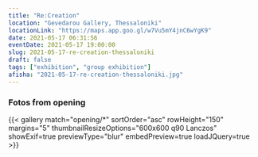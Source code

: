 ```yaml
---
title: "Re:Creation"
location: "Gevedarou Gallery, Thessaloniki"
locationLink: "https://maps.app.goo.gl/w7Vu5mY4jnC6wYgK9"
date: 2021-05-17 06:31:56
eventDate: 2021-05-17 19:00:00
slug: 2021-05-17-re-creation-thessaloniki
draft: false
tags: ["exhibition", "group exhibition"]
afisha: "2021-05-17-re-creation-thessaloniki.jpg"
---
```


### Fotos from opening

{{< gallery match="opening/*" sortOrder="asc" rowHeight="150" margins="5" thumbnailResizeOptions="600x600 q90 Lanczos" showExif=true previewType="blur" embedPreview=true loadJQuery=true >}}
